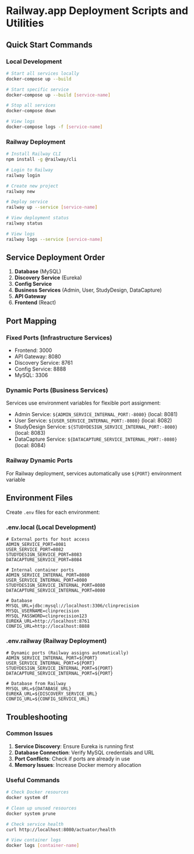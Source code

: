 # Railway.app Deployment Scripts and Utilities

## Quick Start Commands

### Local Development
```bash
# Start all services locally
docker-compose up --build

# Start specific service
docker-compose up --build [service-name]

# Stop all services
docker-compose down

# View logs
docker-compose logs -f [service-name]
```

### Railway Deployment
```bash
# Install Railway CLI
npm install -g @railway/cli

# Login to Railway
railway login

# Create new project
railway new

# Deploy service
railway up --service [service-name]

# View deployment status
railway status

# View logs
railway logs --service [service-name]
```

## Service Deployment Order

1. **Database** (MySQL)
2. **Discovery Service** (Eureka)
3. **Config Service**
4. **Business Services** (Admin, User, StudyDesign, DataCapture)
5. **API Gateway**
6. **Frontend** (React)

## Port Mapping

### Fixed Ports (Infrastructure Services)
- Frontend: 3000
- API Gateway: 8080  
- Discovery Service: 8761
- Config Service: 8888
- MySQL: 3306

### Dynamic Ports (Business Services)
Services use environment variables for flexible port assignment:
- Admin Service: `${ADMIN_SERVICE_INTERNAL_PORT:-8080}` (local: 8081)
- User Service: `${USER_SERVICE_INTERNAL_PORT:-8080}` (local: 8082)
- StudyDesign Service: `${STUDYDESIGN_SERVICE_INTERNAL_PORT:-8080}` (local: 8083)
- DataCapture Service: `${DATACAPTURE_SERVICE_INTERNAL_PORT:-8080}` (local: 8084)

### Railway Dynamic Ports
For Railway deployment, services automatically use `${PORT}` environment variable

## Environment Files
Create `.env` files for each environment:

### .env.local (Local Development)
```
# External ports for host access
ADMIN_SERVICE_PORT=8081
USER_SERVICE_PORT=8082
STUDYDESIGN_SERVICE_PORT=8083
DATACAPTURE_SERVICE_PORT=8084

# Internal container ports
ADMIN_SERVICE_INTERNAL_PORT=8080
USER_SERVICE_INTERNAL_PORT=8080
STUDYDESIGN_SERVICE_INTERNAL_PORT=8080
DATACAPTURE_SERVICE_INTERNAL_PORT=8080

# Database
MYSQL_URL=jdbc:mysql://localhost:3306/clinprecision
MYSQL_USERNAME=clinprecision
MYSQL_PASSWORD=clinprecision123
EUREKA_URL=http://localhost:8761
CONFIG_URL=http://localhost:8888
```

### .env.railway (Railway Deployment)
```
# Dynamic ports (Railway assigns automatically)
ADMIN_SERVICE_INTERNAL_PORT=${PORT}
USER_SERVICE_INTERNAL_PORT=${PORT}
STUDYDESIGN_SERVICE_INTERNAL_PORT=${PORT}
DATACAPTURE_SERVICE_INTERNAL_PORT=${PORT}

# Database from Railway
MYSQL_URL=${DATABASE_URL}
EUREKA_URL=${DISCOVERY_SERVICE_URL}
CONFIG_URL=${CONFIG_SERVICE_URL}
```

## Troubleshooting

### Common Issues
1. **Service Discovery**: Ensure Eureka is running first
2. **Database Connection**: Verify MySQL credentials and URL
3. **Port Conflicts**: Check if ports are already in use
4. **Memory Issues**: Increase Docker memory allocation

### Useful Commands
```bash
# Check Docker resources
docker system df

# Clean up unused resources
docker system prune

# Check service health
curl http://localhost:8080/actuator/health

# View container logs
docker logs [container-name]
```
